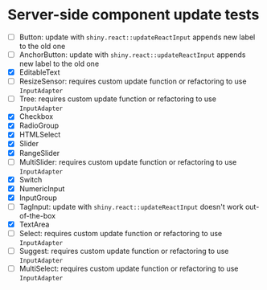# Server-side component update tests

- [ ] Button: update with `shiny.react::updateReactInput` appends new label to the old one
- [ ] AnchorButton: update with `shiny.react::updateReactInput` appends new label to the old one
- [x] EditableText
- [ ] ResizeSensor: requires custom update function or refactoring to use `InputAdapter`
- [ ] Tree: requires custom update function or refactoring to use `InputAdapter`
- [x] Checkbox
- [x] RadioGroup
- [x] HTMLSelect
- [x] Slider
- [x] RangeSlider
- [ ] MultiSlider: requires custom update function or refactoring to use `InputAdapter`
- [x] Switch
- [x] NumericInput
- [x] InputGroup
- [ ] TagInput: update with `shiny.react::updateReactInput` doesn't work out-of-the-box
- [x] TextArea
- [ ] Select: requires custom update function or refactoring to use `InputAdapter`
- [ ] Suggest: requires custom update function or refactoring to use `InputAdapter`
- [ ] MultiSelect: requires custom update function or refactoring to use `InputAdapter`
